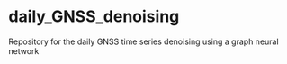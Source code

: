 # daily_GNSS_denoising
Repository for the daily GNSS time series denoising using a graph neural network
